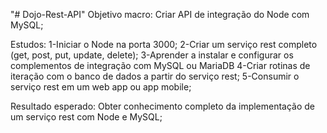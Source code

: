 "# Dojo-Rest-API" 
Objetivo macro:
	Criar API de integração do Node com MySQL; 

Estudos:
	1-Iniciar o Node na porta 3000;
	2-Criar um serviço rest completo (get, post, put, update, delete);
	3-Aprender a instalar e configurar os complementos de integração com MySQL ou MariaDB
	4-Criar rotinas de iteração com o banco de dados a partir do serviço rest;
	5-Consumir o serviço rest em um web app ou app mobile;

Resultado esperado:
	Obter conhecimento completo da implementação de um serviço rest com Node e MySQL;
